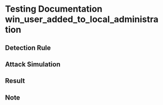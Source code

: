 # Testing Documentation win_user_added_to_local_administration

## Detection Rule


## Attack Simulation


## Result



## Note


